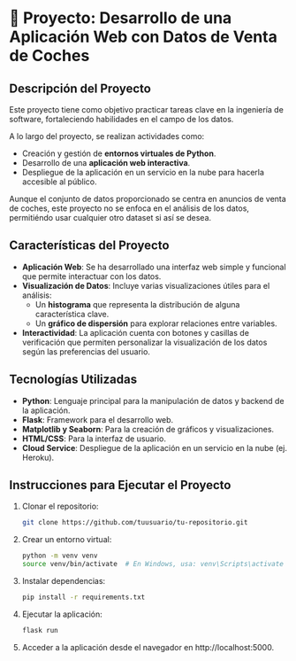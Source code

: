 # 🚗 Proyecto: Desarrollo de una Aplicación Web con Datos de Venta de Coches

## Descripción del Proyecto

Este proyecto tiene como objetivo practicar tareas clave en la ingeniería de software, fortaleciendo habilidades en el campo de los datos.

A lo largo del proyecto, se realizan actividades como:

- Creación y gestión de **entornos virtuales de Python**.
- Desarrollo de una **aplicación web interactiva**.
- Despliegue de la aplicación en un servicio en la nube para hacerla accesible al público.

Aunque el conjunto de datos proporcionado se centra en anuncios de venta de coches, este proyecto no se enfoca en el análisis de los datos, permitiéndo usar cualquier otro dataset si así se desea. 

## Características del Proyecto

- **Aplicación Web**: Se ha desarrollado una interfaz web simple y funcional que permite interactuar con los datos.
- **Visualización de Datos**: Incluye varias visualizaciones útiles para el análisis:
  - Un **histograma** que representa la distribución de alguna característica clave.
  - Un **gráfico de dispersión** para explorar relaciones entre variables.
- **Interactividad**: La aplicación cuenta con botones y casillas de verificación que permiten personalizar la visualización de los datos según las preferencias del usuario.

## Tecnologías Utilizadas

- **Python**: Lenguaje principal para la manipulación de datos y backend de la aplicación.
- **Flask**: Framework para el desarrollo web.
- **Matplotlib y Seaborn**: Para la creación de gráficos y visualizaciones.
- **HTML/CSS**: Para la interfaz de usuario.
- **Cloud Service**: Despliegue de la aplicación en un servicio en la nube (ej. Heroku).

## Instrucciones para Ejecutar el Proyecto

1. Clonar el repositorio:
   ```bash
   git clone https://github.com/tuusuario/tu-repositorio.git

2. Crear un entorno virtual:
   ```bash
   python -m venv venv
   source venv/bin/activate  # En Windows, usa: venv\Scripts\activate

3. Instalar dependencias:
   ```bash
   pip install -r requirements.txt

5. Ejecutar la aplicación:
   ```bash
   flask run

7. Acceder a la aplicación desde el navegador en http://localhost:5000.

